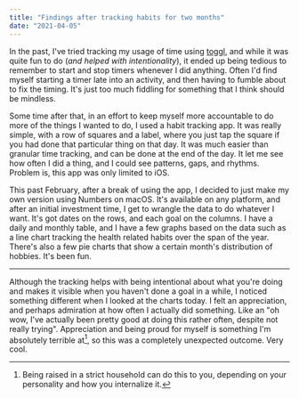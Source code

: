 ```yaml
---
title: "Findings after tracking habits for two months"
date: "2021-04-05"
---
```


In the past, I've tried tracking my usage of time using [toggl](https://toggl.com), and while it was quite fun to do (_and helped with intentionality_), it ended up being tedious to remember to start and stop timers whenever I did anything. Often I'd find myself starting a timer late into an activity, and then having to fumble about to fix the timing. It's just too much fiddling for something that I think should be mindless.

Some time after that, in an effort to keep myself more accountable to do more of the things I wanted to do, I used a habit tracking app. It was really simple, with a row of squares and a label, where you just tap the square if you had done that particular thing on that day. It was much easier than granular time tracking, and can be done at the end of the day. It let me see how often I did a thing, and I could see patterns, gaps, and rhythms. Problem is, this app was only limited to iOS.

This past February, after a break of using the app, I decided to just make my own version using Numbers on macOS. It's available on any platform, and after an initial investment time, I get to wrangle the data to do whatever I want. It's got dates on the rows, and each goal on the columns. I have a daily and monthly table, and I have a few graphs based on the data such as a line chart tracking the health related habits over the span of the year. There's also a few pie charts that show a certain month's distribution of hobbies. It's been fun.

---

Although the tracking helps with being intentional about what you're doing and makes it visible when you haven't done a goal in a while, I noticed something different when I looked at the charts today. I felt an appreciation, and perhaps admiration at how often I actually did something. Like an "oh wow, I've actually been pretty good at doing this rather often, despite not really trying". Appreciation and being proud for myself is something I'm absolutely terrible at[^1], so this was a completely unexpected outcome. Very cool.

[^1]: Being raised in a strict household can do this to you, depending on your personality and how you internalize it.

